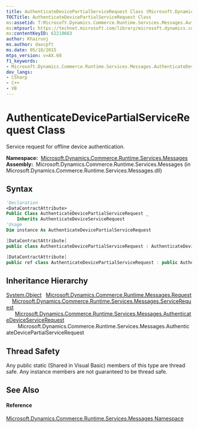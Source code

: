 ```yaml
---
title: AuthenticateDevicePartialServiceRequest Class (Microsoft.Dynamics.Commerce.Runtime.Services.Messages)
TOCTitle: AuthenticateDevicePartialServiceRequest Class
ms:assetid: T:Microsoft.Dynamics.Commerce.Runtime.Services.Messages.AuthenticateDevicePartialServiceRequest
ms:mtpsurl: https://technet.microsoft.com/library/microsoft.dynamics.commerce.runtime.services.messages.authenticatedevicepartialservicerequest(v=AX.60)
ms:contentKeyID: 62210663
author: Khairunj
ms.author: daxcpft
ms.date: 05/18/2015
mtps_version: v=AX.60
f1_keywords:
- Microsoft.Dynamics.Commerce.Runtime.Services.Messages.AuthenticateDevicePartialServiceRequest
dev_langs:
- CSharp
- C++
- VB
---
```


# AuthenticateDevicePartialServiceRequest Class

Service request for offline device authentication.

**Namespace:**  [Microsoft.Dynamics.Commerce.Runtime.Services.Messages](microsoft-dynamics-commerce-runtime-services-messages-namespace.md)  
**Assembly:**  Microsoft.Dynamics.Commerce.Runtime.Services.Messages (in Microsoft.Dynamics.Commerce.Runtime.Services.Messages.dll)

## Syntax

``` vb
'Declaration
<DataContractAttribute> _
Public Class AuthenticateDevicePartialServiceRequest _
    Inherits AuthenticateDeviceServiceRequest
'Usage
Dim instance As AuthenticateDevicePartialServiceRequest
```

``` csharp
[DataContractAttribute]
public class AuthenticateDevicePartialServiceRequest : AuthenticateDeviceServiceRequest
```

``` c++
[DataContractAttribute]
public ref class AuthenticateDevicePartialServiceRequest : public AuthenticateDeviceServiceRequest
```

## Inheritance Hierarchy

[System.Object](https://technet.microsoft.com/library/e5kfa45b\(v=ax.60\))  
  [Microsoft.Dynamics.Commerce.Runtime.Messages.Request](request-class-microsoft-dynamics-commerce-runtime-messages.md)  
    [Microsoft.Dynamics.Commerce.Runtime.Services.Messages.ServiceRequest](servicerequest-class-microsoft-dynamics-commerce-runtime-services-messages.md)  
      [Microsoft.Dynamics.Commerce.Runtime.Services.Messages.AuthenticateDeviceServiceRequest](authenticatedeviceservicerequest-class-microsoft-dynamics-commerce-runtime-services-messages.md)  
        Microsoft.Dynamics.Commerce.Runtime.Services.Messages.AuthenticateDevicePartialServiceRequest  

## Thread Safety

Any public static (Shared in Visual Basic) members of this type are thread safe. Any instance members are not guaranteed to be thread safe.

## See Also

#### Reference

[Microsoft.Dynamics.Commerce.Runtime.Services.Messages Namespace](microsoft-dynamics-commerce-runtime-services-messages-namespace.md)

